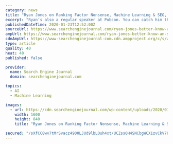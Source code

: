 ```yaml
---
category: news
title: "Ryan Jones on Ranking Factor Nonsense, Machine Learning & SEO, Why You Should Build Websites & More [PODCAST]"
excerpt: "Ryan’s also a regular speaker at Pubcon. You can catch him this year at Pubcon Austin, Pubcon Miami, and hopefully at Pubcon Vegas. He also hopes to be at UnGagged later this year. In this episode, Ryan shares his insights on ranking factor nonsense, machine learning and SEO, why you should build websites, and a whole lot more."
publishedDateTime: 2020-01-23T12:52:00Z
sourceUrl: https://www.searchenginejournal.com/ryan-jones-better-know-an-seo-podcast/344548/
ampUrl: https://www.searchenginejournal.com/ryan-jones-better-know-an-seo-podcast/344548/amp/
cdnAmpUrl: https://www-searchenginejournal-com.cdn.ampproject.org/c/s/www.searchenginejournal.com/ryan-jones-better-know-an-seo-podcast/344548/amp/
type: article
quality: 40
heat: 40
published: false

provider:
  name: Search Engine Journal
  domain: searchenginejournal.com

topics:
  - AI
  - Machine Learning

images:
  - url: https://cdn.searchenginejournal.com/wp-content/uploads/2020/01/the-search-engine-journal-show-podcast-interview-with-ryan-jones-5e2836da6124a.jpg
    width: 1600
    height: 840
    title: "Ryan Jones on Ranking Factor Nonsense, Machine Learning & SEO, Why You Should Build Websites & More [PODCAST]"

secured: "/sXfCC8wv7tMrSvacz4900LJUd9lbLOuh4xt/UCZss0H4SNCbgWCX1zvCkV78r7gvhN9sc7n2o4eQidEK4l8RdkX8rGuqvcJ+lmZwiGmMd8+ESyscvgH99Y/VhBZz8G3eFATd6ZolaEVnZjSQ9Tz/Y84of1jPkplMRhWG9a4vFZ5JKznLF5yCWtokwnNuXAKIxK7m7vI3wYBueZ6vCdc9iKuwpeG91JnW3NW5U9X/AkHqLWJAKrOKDP1bLBxKrZcyHfcaXkKl2z++Fu1+QUToDAhrGLFbkIKFuiVXUtpUsJ2Ae7FrMgOQCnf6RsuCHuVdUO/nCrfLbCDHXQBIXvwJ4wyQXzTvZZmeU9HtQyVY5oyVuJ8uNFHnAQ17XzeaT/U9yguD5yAFuprHsXTo+jpcGfA6WtuewaNRA6H4QAVq8Im0ZelFspe1spcNzVBxaaSHsr9RkvZU4e20+bjWZfL2o/GlUA+zj1QTvNn6jz4q9I=;VJ4FAKJdABabyx0dfsmu6A=="
---
```


